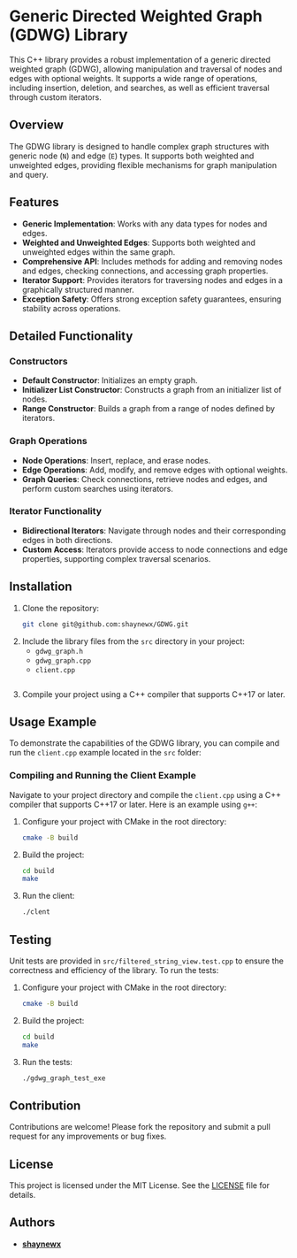 # Generic Directed Weighted Graph (GDWG) Library

This C++ library provides a robust implementation of a generic directed weighted graph (GDWG), allowing manipulation and traversal of nodes and edges with optional weights. It supports a wide range of operations, including insertion, deletion, and searches, as well as efficient traversal through custom iterators.

## Overview
The GDWG library is designed to handle complex graph structures with generic node (`N`) and edge (`E`) types. It supports both weighted and unweighted edges, providing flexible mechanisms for graph manipulation and query.

## Features
- **Generic Implementation**: Works with any data types for nodes and edges.
- **Weighted and Unweighted Edges**: Supports both weighted and unweighted edges within the same graph.
- **Comprehensive API**: Includes methods for adding and removing nodes and edges, checking connections, and accessing graph properties.
- **Iterator Support**: Provides iterators for traversing nodes and edges in a graphically structured manner.
- **Exception Safety**: Offers strong exception safety guarantees, ensuring stability across operations.

## Detailed Functionality
### Constructors
- **Default Constructor**: Initializes an empty graph.
- **Initializer List Constructor**: Constructs a graph from an initializer list of nodes.
- **Range Constructor**: Builds a graph from a range of nodes defined by iterators.

### Graph Operations
- **Node Operations**: Insert, replace, and erase nodes.
- **Edge Operations**: Add, modify, and remove edges with optional weights.
- **Graph Queries**: Check connections, retrieve nodes and edges, and perform custom searches using iterators.

### Iterator Functionality
- **Bidirectional Iterators**: Navigate through nodes and their corresponding edges in both directions.
- **Custom Access**: Iterators provide access to node connections and edge properties, supporting complex traversal scenarios.

## Installation
1. Clone the repository:
    ```sh
    git clone git@github.com:shaynewx/GDWG.git
    ```
2. Include the library files from the `src` directory in your project:
    - `gdwg_graph.h`
    - `gdwg_graph.cpp`
    - `client.cpp`
    ```

3. Compile your project using a C++ compiler that supports C++17 or later.

## Usage Example
To demonstrate the capabilities of the GDWG library, you can compile and run the `client.cpp` example located in the `src` folder:
### Compiling and Running the Client Example
Navigate to your project directory and compile the `client.cpp` using a C++ compiler that supports C++17 or later. Here is an example using `g++`:

1. Configure your project with CMake in the root directory:
    ```sh
    cmake -B build
    ```
2. Build the project:
    ```sh
    cd build
    make
    ```
3. Run the client:
    ```sh
    ./clent
    ```

## Testing
Unit tests are provided in `src/filtered_string_view.test.cpp` to ensure the correctness and efficiency of the library. To run the tests:

1. Configure your project with CMake in the root directory:
    ```sh
    cmake -B build
    ```
2. Build the project:
    ```sh
    cd build
    make
    ```
3. Run the tests:
    ```sh
    ./gdwg_graph_test_exe
    ```

## Contribution

Contributions are welcome! Please fork the repository and submit a pull request for any improvements or bug fixes.

## License

This project is licensed under the MIT License. See the [LICENSE](LICENSE) file for details.

## Authors
- **[shaynewx](https://github.com/shaynewx)**